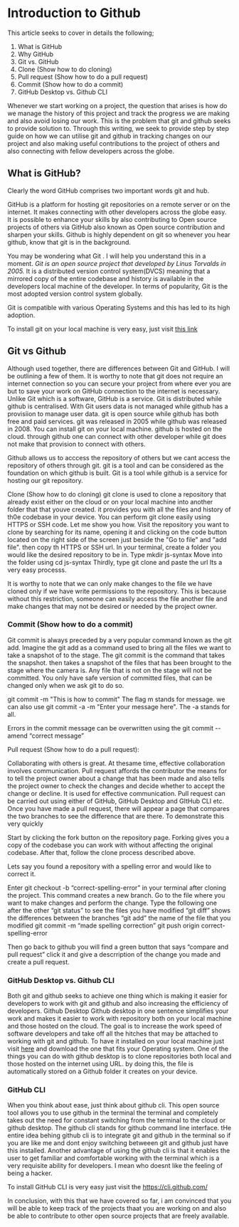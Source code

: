 # Introduction to Github
This article seeks to cover in details the following; 



1. What is GitHub
2. Why GitHub
3. Git vs. GitHub
4. Clone (Show how to do cloning)
6. Pull request (Show how to do a pull request)
7. Commit (Show how to do a commit)
8. GitHub Desktop vs. Github CLI


Whenever we start working on a project, the question that arises is how do we manage the history of this project and track the progress we are making and also avoid losing our work. This is the problem that git and github seeks to provide solution to. Through this writing, we seek to provide  step by step guide on how we can utilise git and github in tracking changes on our project and also making useful contributions to the project of others and also connecting with fellow developers across the globe.


 ## What is GitHub?
Clearly the word GitHub comprises two important words git and hub. 

GitHub is a platform for hosting git repositories on a remote server or on the internet. It makes connecting with other developers across the globe easy. It is possible to enhance your skills by also contributing to Open source  projects of others via GitHub also known as Open source contribution and sharpen your skills. Github is highly dependent on git so whenever you hear github, know that git is in the  background. 

You may be wondering what Git . I will help you understand this in a moment. *Git  is an open source project that developed by Linus Torvalds in 2005.* It is a distributed version control system(DVCS) meaning that a mirrored copy of the entire codebase and history is available in the developers local machine of the developer. In terms of popularity, Git is the most adopted version control system globally. 

Git is compatible with various Operating Systems and this has led to its high adoption. 

To install git on your local machine is very easy, just visit [this link](https://git-scm.com/)









## Git vs Github

Although used together, there are differences between Git and GitHub. I will be outlining a few of them.
It is worthy to note that git does not require an internet connection so you can secure your project from where ever you are but to save your work on  GitHub connection to the internet is necessary. Unlike Git which is a software,  GitHub is a service. Git is distributed while github is centralised. With Git users data is not managed while github has a provisiion to
manage user data. git is open source while github has both free and paid services. git was released in 2005 while github was released in 2008. You can install git on your local machine. github is hosted on the cloud. through github one can connect with other developer
while git does not make that provision to connect with others.

Github allows us to acccess the repository of others but we cant access the repository of others through git. git  is a tool and can be considered as the foundation on which github is built. Git is a tool while github is a service for hosting our git repository.


Clone (Show how to do cloning)
git clone is used to clone a repository that already exist either on the cloud or on your local machine into another folder that that youve created. it provides you with all the 
files and history of th0e codebase in your device. You can perform git clone easily using HTTPS or SSH code. Let me show you how. Visit the repository you want to clone by searching for 
its name, opening it and clicking on the code button located on the right side of the screen  just beside the "Go to file" and "add file". then copy th HTTPS or SSH url. In your terminal, create a folder you would like the desired repository to be in. 
Type mkdir js-syntax
Move into the folder using cd js-syntax
Thirdly, type  git clone  and paste the url Its a very easy processs.

It is worthy to note that we can only make changes to the file we have cloned only if we have write permissions to the repository. This is because without this restriction, someone can easily access the file another file and make changes that may not be desired or needed by the project owner.

### Commit (Show how to do a commit)

Git commit is always preceded by a very popular command known as the git add. Imagine the git add as a command used to bring all the files we want to take a snapshot of to the stage. The git commit is the command that takes the snapshot.
then takes a snapshot of the files that has been brought to the stage where the camera is. Any file that is not on the stage will not be committed. You only have safe version of committed files, that can be changed only when we ask git to do so.

git commit -m "This is how to commit"   The flag m stands for message.
we can also use git commit -a -m "Enter your message here". The -a stands for all.

Errors in the commit message can be overwritten using the git commit --amend “correct message”


Pull request (Show how to do a pull request):

Collaborating with others is great. At thesame time, effective collaboration involves communication. Pull request affords the contributor the means for to tell the project owner about a change that has been made and also tells the project owner to check the changes and decide whether to accept the change or decline. It is used for effective communication. Pull request can be carried out using either of GitHub, GitHub Desktop and GItHub CLI etc. Once you have made a pull request, there will appear a page that compares the two branches to see the difference that are there. To demonstrate this very quickly

Start by clicking the fork button on the repository page. Forking gives you a copy of the codebase you can work with without affecting the original codebase. After that, follow the clone process described above.

Lets say you found a repository with a spelling error and would like to correct it.

Enter git checkout -b “correct-spelling-error” in your terminal after cloning the project. This command creates a new branch. Go to the file where you want to make changes and perform the change. 
Type the following one after the other 
“git status” to see the files you have modified
“git diff” shows the differences between the branches
“git add” the name of the file that you modified
 git commit -m “made spelling correction”
git push origin correct-spelling-error

Then go back to github you will find a green button that says “compare and pull request” click it and give a descrription of the change you made and create a pull request. 


### GitHub Desktop vs. Github CLI
Both git and github seeks to achieve one thing which is making it easier for developers to work with git and github and also increasing the efficiency of developers.
Github Desktop
Github desktop in one sentence simplifies your work and makes it easier to work with repository both on your local machine and those 
hosted on the cloud. The goal is to increase the work speed of software developers and take off all the hitches that may be 
attached to working with git and github. To have it installed on your local machine just visit [here](https://desktop.github.com/)
and download the one that fits  your Operating system. One of the things you can do with github desktop is to clone repositories
both local and those hosted on the internet using URL. by doing this, the file is automatically stored on a Github folder it creates on your device.

### GitHub CLI

When you think about ease, just think about github cli. This open source tool allows you to use github in the terminal the terminal and completely takes out the 
need for constant switching from the terminal to the cloud or github desktop. The github cli stands for github command line interface. tHe entire idea behing github cli is to
integrate git and github in the terminal so if you are like me and dont enjoy switching betweeen git and github just have this installed. Another advantage of using the github cli is that it enables 
the user to get familiar and comfortable working with the terminal which is a very requisite ability for developers. I mean who doesnt like the feeling of being a hacker.

To install GitHub CLI is very easy just visit the https://cli.github.com/

In conclusion, with this that we have covered so far, i am convinced that you will be able to keep track of the projects thaat you are working on and also be able to contribute to other open source projects that are freely available.
